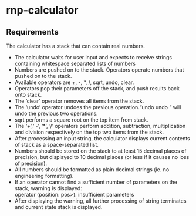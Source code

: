 # rnp-calculator
## Requirements
The calculator has a stack that can contain real numbers.  
- The calculator waits for user input and expects to receive strings containing whitespace separated lists of numbers
- Numbers are pushed on to the stack. Operators operate numbers that pushed on to the stack.
- Available operators are +,  -, *, /, sqrt, undo, clear.
- Operators pop their parameters off the stack, and push results back onto stack. 
- The ‘clear’ operator removes all items from the stack.
- The ‘undo’ operator undoes the previous operation.“undo undo ” will undo the previous two operations.
- sqrt performs a square root on the top item from stack.
- The ‘+’,‘ -’, ‘*’, ‘/’ operators perform addition, subtraction, multiplication and division respectively on the top two items from the stack.
- After processing an input string, the calculator displays current contents of stack as a space-separated list.
- Numbers should be stored on the stack to at least 15 decimal places of precision, but displayed to 10 decimal places (or less if it causes no loss of precision).
- All numbers should be formatted as plain decimal strings (ie. no engineering formatting).
- If an operator cannot find a sufficient number of parameters on the stack, warning is displayed:  
operator <operator> (position: pos>): insufficient parameters
- After displaying the warning, all further processing of string terminates and current state stack is displayed.
